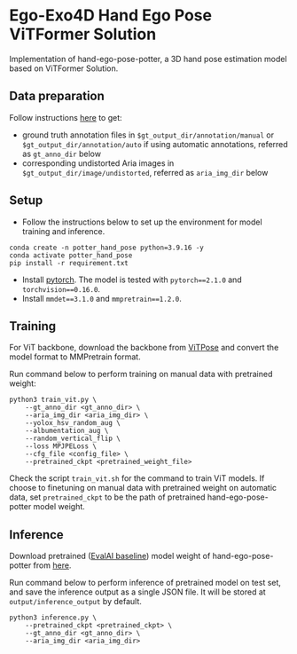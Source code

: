 # Ego-Exo4D Hand Ego Pose ViTFormer Solution
Implementation of hand-ego-pose-potter, a 3D hand pose estimation model based on ViTFormer Solution.

## Data preparation
Follow instructions [here](https://github.com/EGO4D/ego-exo4d-egopose/tree/main/handpose/data_preparation) to get:
- ground truth annotation files in `$gt_output_dir/annotation/manual` or `$gt_output_dir/annotation/auto` if using automatic annotations,
referred as `gt_anno_dir` below
- corresponding undistorted Aria images in `$gt_output_dir/image/undistorted`, 
referred as `aria_img_dir` below

## Setup

- Follow the instructions below to set up the environment for model training and inference.
```
conda create -n potter_hand_pose python=3.9.16 -y
conda activate potter_hand_pose
pip install -r requirement.txt
```
- Install [pytorch](https://pytorch.org/get-started/previous-versions/). The model is tested with `pytorch==2.1.0` and `torchvision==0.16.0`.
- Install `mmdet==3.1.0` and `mmpretrain==1.2.0`.


## Training

For ViT backbone, download the backbone from [ViTPose](https://github.com/ViTAE-Transformer/ViTPose) and convert the model format to MMPretrain format. 

Run command below to perform training on manual data with pretrained weight:
```
python3 train_vit.py \
    --gt_anno_dir <gt_anno_dir> \
    --aria_img_dir <aria_img_dir> \
    --yolox_hsv_random_aug \
    --albumentation_aug \
    --random_vertical_flip \
    --loss MPJPELoss \
    --cfg_file <config_file> \
    --pretrained_ckpt <pretrained_weight_file>
```

Check the script `train_vit.sh` for the command to train ViT models. 
If choose to finetuning on manual data with pretrained weight on automatic data, set `pretrained_ckpt` to be the path of pretrained hand-ego-pose-potter model weight.


## Inference

Download pretrained ([EvalAI baseline](https://eval.ai/web/challenges/challenge-page/2249/overview)) model weight of hand-ego-pose-potter from [here](https://drive.google.com/drive/folders/1WSvV7wvmYBvFhB5KwK6PRXwV5dpHd9Hf?usp=sharing).

Run command below to perform inference of pretrained model on test set, and save the inference output as a single JSON file. It will be stored at `output/inference_output` by default. 
```
python3 inference.py \
    --pretrained_ckpt <pretrained_ckpt> \
    --gt_anno_dir <gt_anno_dir> \
    --aria_img_dir <aria_img_dir>
```
